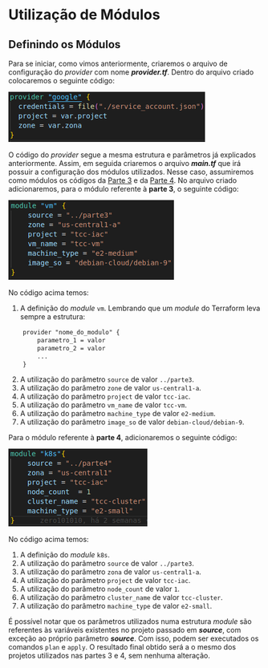 # Utilização de Módulos

## Definindo os Módulos

Para se iniciar, como vimos anteriormente, criaremos o arquivo de configuração do _provider_ com nome  **_provider.tf_**. Dentro do arquivo criado colocaremos o seguinte código:

![Definição do provider](images/provider_google.png)

O código do _provider_ segue a mesma estrutura e parâmetros já explicados anteriormente. Assim, em seguida criaremos o arquivo **_main.tf_** que irá possuir a configuração dos módulos utilizados. Nesse caso, assumiremos como módulos os códigos da [Parte 3](../parte3/main.md) e da [Parte 4](../parte4/main.md). No arquivo criado adicionaremos, para o módulo referente à **parte 3**, o seguinte código:

![Definição do módulo de vm](images/modulo_vm.png)

No código acima temos:

1. A definição do _module_  ```vm```. Lembrando que um _module_ do Terraform leva sempre a estrutura:

```
    provider "nome_do_modulo" {
        parametro_1 = valor
        parametro_2 = valor
        ...
    }
```

2. A utilização do parâmetro ```source``` de valor ```../parte3```.
3. A utilização do parâmetro ```zone``` de valor ```us-central1-a```.
4. A utilização do parâmetro ```project``` de valor ```tcc-iac```.
5. A utilização do parâmetro ```vm_name``` de valor ```tcc-vm```.
6. A utilização do parâmetro ```machine_type``` de valor ```e2-medium```.
7. A utilização do parâmetro ```image_so``` de valor ```debian-cloud/debian-9```.

Para o módulo referente à **parte 4**, adicionaremos o seguinte código:

![Definição do módulo de k8s](images/modulo_k8s.png)

No código acima temos:

1. A definição do _module_  ```k8s```.
2. A utilização do parâmetro ```source``` de valor ```../parte3```.
3. A utilização do parâmetro ```zona``` de valor ```us-central1-a```.
4. A utilização do parâmetro ```project``` de valor ```tcc-iac```.
5. A utilização do parâmetro ```node_count``` de valor ```1```.
6. A utilização do parâmetro ```cluster_name``` de valor ```tcc-cluster```.
7. A utilização do parâmetro ```machine_type``` de valor ```e2-small```.

É possível notar que os parâmetros utilizados numa estrutura _module_ são referentes às variáveis existentes no projeto passado em **_source_**, com exceção ao próprio parâmetro **_source_**. Com isso, podem ser executados os comandos ```plan``` e ```apply```. O resultado final obtido será a o mesmo dos projetos utilizados nas partes 3 e 4, sem nenhuma alteração.
